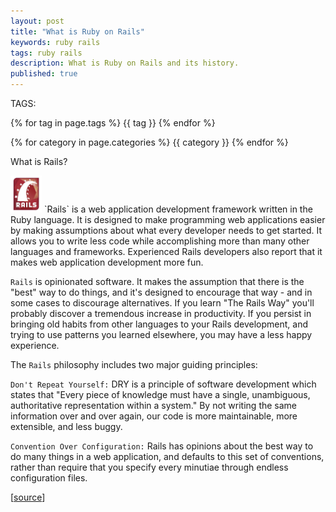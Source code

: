 ```yaml
---
layout: post
title: "What is Ruby on Rails"
keywords: ruby rails
tags: ruby rails
description: What is Ruby on Rails and its history.
published: true
---
```


TAGS:
   
   {% for tag in page.tags %} {{ tag }} {% endfor %}

   {% for category in page.categories %} {{ category }} {% endfor %}

 What is Rails?

 <img style="width:50px; length:50px;" src="/images/rails4.jpeg">
`Rails` is a web application development framework written in the Ruby language. It is designed to make programming web applications easier by making assumptions about what every developer needs to get started. It allows you to write less code while accomplishing more than many other languages and frameworks. Experienced Rails developers also report that it makes web application development more fun.

`Rails` is opinionated software. It makes the assumption that there is the "best" way to do things, and it's designed to encourage that way - and in some cases to discourage alternatives. If you learn "The Rails Way" you'll probably discover a tremendous increase in productivity. If you persist in bringing old habits from other languages to your Rails development, and trying to use patterns you learned elsewhere, you may have a less happy experience.

The `Rails` philosophy includes two major guiding principles:

`Don't Repeat Yourself:` DRY is a principle of software development which states that "Every piece of knowledge must have a single, unambiguous, authoritative representation within a system." By not writing the same information over and over again, our code is more maintainable, more extensible, and less buggy.

`Convention Over Configuration:` Rails has opinions about the best way to do many things in a web application, and defaults to this set of conventions, rather than require that you specify every minutiae through endless configuration files.

[<a href="http://guides.rubyonrails.org/getting_started.html">source</a>]
